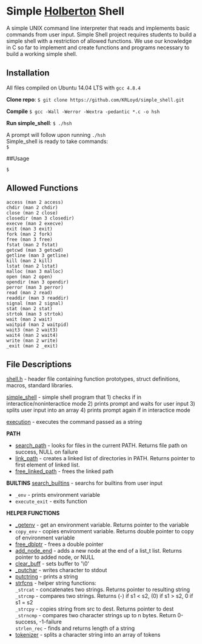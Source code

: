 # Simple <a href="https://www.holbertonschool.com/">Holberton</a> Shell
A simple UNIX command line interpreter that reads and implements basic commands from user input. Simple Shell project requires students to build a simple shell with a restriction of allowed functions. We use our knowledge in C so far to implement and create functions and programs necessary to build a working simple shell.  

## Installation
All files compiled on Ubuntu 14.04 LTS with `gcc 4.8.4`

**Clone repo**:
`$ git clone https://github.com/KRLoyd/simple_shell.git`

**Compile**
`$ gcc -Wall -Werror -Wextra -pedantic *.c -o hsh `

**Run simple_shell**:
`$ ./hsh`

A prompt will follow upon running `./hsh` <br />
Simple_shell is ready to take commands: <br />
`$  `

##Usage
```
$
```

## Allowed Functions
```
access (man 2 access)
chdir (man 2 chdir)
close (man 2 close)
closedir (man 3 closedir)
execve (man 2 execve)
exit (man 3 exit)
fork (man 2 fork)
free (man 3 free)
fstat (man 2 fstat)
getcwd (man 3 getcwd)
getline (man 3 getline)
kill (man 2 kill)
lstat (man 2 lstat)
malloc (man 3 malloc)
open (man 2 open)
opendir (man 3 opendir)
perror (man 3 perror)
read (man 2 read)
readdir (man 3 readdir)
signal (man 2 signal)
stat (man 2 stat)
strtok (man 3 strtok)
wait (man 2 wait)
waitpid (man 2 waitpid)
wait3 (man 2 wait3)
wait4 (man 2 wait4)
write (man 2 write)
_exit (man 2 _exit)
```

## File Descriptions
[shell.h](shell.h) - header file containing function prototypes, struct definitions, macros, standard libraries.

[simple_shell](simple_shell.c) - simple shell program that 1) checks if in interactice/noninteractice mode 2) prints prompt and waits for user input 3) splits user input into an array 4) prints prompt again if in interactice mode

[execution](execution.c) - executes the command passed as a string

**PATH**
- [search_path](search_path.c) - looks for files in the current PATH. Returns file path on success, NULL on failure
- [link_path](link_path.c) - creates a linked list of directories in PATH. Returns pointer to first element of linked list.
- [free_linked_path](free_linked_path.c) - frees the linked path

**BUILTINS**
[search_builtins](search_builtins.c) - searchs for builtins from user input <br />
- `_env` - prints environment variable
- `execute_exit` - exits function

**HELPER FUNCTIONS**
- [_getenv](_getenv.c) - get an environment variable. Returns pointer to the variable <br />
- `copy_env` - copies environment variable. Returns double pointer to copy of environment variable
- [free_dblptr](free_dblptr.c) - frees a double pointer
- [add_node_end](add_node_end.c) - adds a new node at the end of a list_t list. Returns pointer to added node, or NULL
- [clear_buff](clear_buff.c) - sets buffer to '\0'
- [_putchar](_putchar.c) - writes character to stdout
- [putctring](putstring.c) - prints a string
- [strfcns](strfcns.c) - helper string functions: <br />
  `_strcat` - concatenates two strings. Returns pointer to resulting string <br />
  `_strcmp` - compares two strings. Returns (-) if s1 < s2, (0) if s1 > s2, 0 if s1 = s2 <br />
  `_strcpy` - copies string from src to dest. Returns pointer to dest <br />
  `_strncmp` - compares two character strings up to n bytes. Return 0-success, -1-failure <br />
  `strlen_rec` - finds and returns length of a string <br />
- [tokenizer](tokenizer.c) - splits a character string into an array of tokens